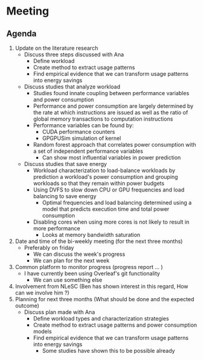 # Meeting

## Agenda

1. Update on the literature research
    - Discuss three steps discussed with Ana
        - Define workload
        - Create method to extract usage patterns
        - Find empirical evidence that we can transform usage patterns into energy savings
    - Discuss studies that analyze workload
        - Studies found innate coupling between performance variables and power consumption
        - Performance and power consumption are largely determined by the rate at which instructions are issued as well as the ratio of global memory transactions to computation instructions
        - Performance variables can be found by:
            - CUDA performance counters
            - GPGPUSim simulation of kernel
        - Random forest approach that correlates power consumption with a set of independent performance variables
            - Can show most influential variables in power prediction
    - Discuss studies that save energy
        - Workload characterization to load-balance workloads by prediction a workload's power consumption and grouping workloads so that they remain within power budgets
        - Using DVFS to slow down CPU or GPU frequencies and load balancing to save energy
            - Optimal frequencies and load balancing determined using a model that predicts execution time and total power consumption
        - Disabling cores when using more cores is not likely to result in more performance
            - Looks at memory bandwidth saturation
2. Date and time of the bi-weekly meeting (for the next three months)
    - Preferably on friday
        - We can discuss the week's progress
        - We can plan for the next week
3. Common platform to monitor progress (progress report ...  )
    - I have currently been using Overleaf's git functionality
        - We can use something else
4. Involvement from NLeSC (Ben has shown interest in this regard, How can we involve him ?)
5. Planning for next three months (What should be done and the expected outcome)
    - Discuss plan made with Ana
        - Define workload types and characterization strategies
        - Create method to extract usage patterns and power consumption models
        - Find empirical evidence that we can transform usage patterns into energy savings
            - Some studies have shown this to be possible already
